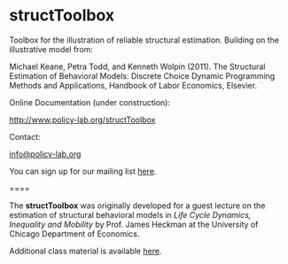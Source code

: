 structToolbox
============= 

Toolbox for the illustration of reliable structural estimation. Building on the illustrative model from:

Michael Keane, Petra Todd, and Kenneth Wolpin (2011). The Structural Estimation of Behavioral Models: Discrete Choice Dynamic Programming Methods and Applications, Handbook of Labor Economics, Elsevier. 

Online Documentation (under construction):

http://www.policy-lab.org/structToolbox

Contact:

info@policy-lab.org

You can sign up for our mailing list [here](http://eepurl.com/RStEH).

====

The **structToolbox** was originally developed for a guest lecture on the estimation of structural behavioral models in *Life Cycle Dynamics, Inequality and Mobility* by Prof. James Heckman at the University of Chicago Department of Economics. 

Additional class material is available [here](http://www.policy-lab.org/teaching/struct-toolbox).

